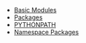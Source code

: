 - [Basic Modules](one.md)
- [Packages](two.md)
- [PYTHONPATH](three.md)
- [Namespace Packages](four.md)
